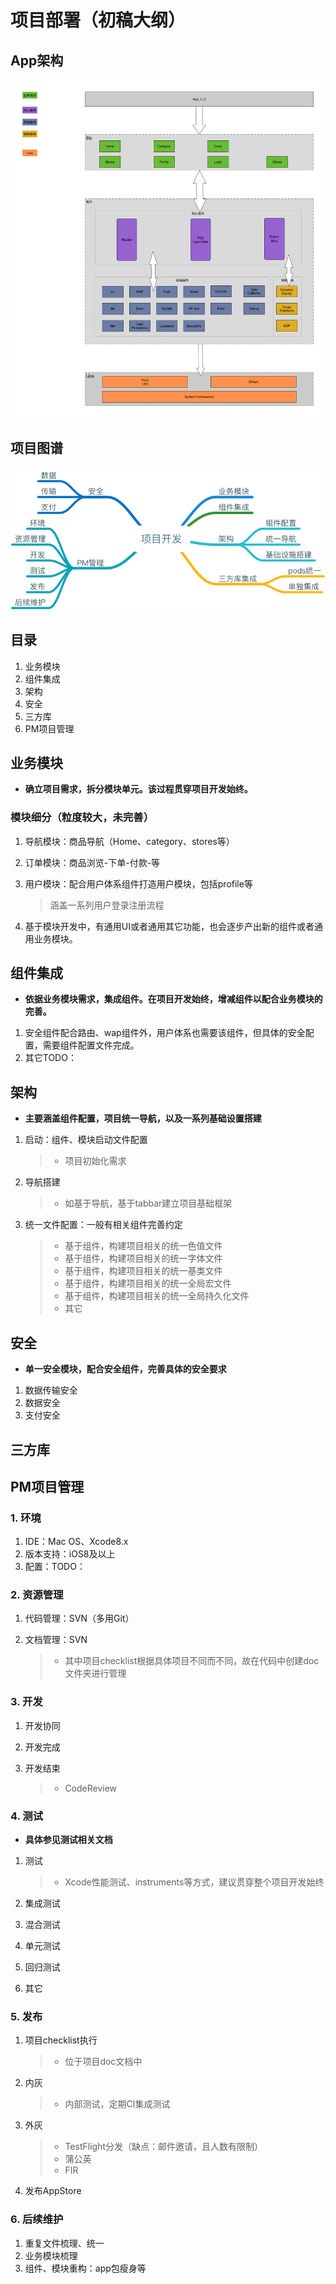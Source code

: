 # 项目部署（初稿大纲）


## App架构

![img](项目架构图.png)

## 项目图谱

![img](项目部署.png)


## 目录

1. 业务模块
2. 组件集成
3. 架构
4. 安全
5. 三方库
6. PM项目管理


## 业务模块

* **确立项目需求，拆分模块单元。该过程贯穿项目开发始终。**

### 模块细分（粒度较大，未完善）
1. 导航模块：商品导航（Home、category、stores等）
2. 订单模块：商品浏览-下单-付款-等
3. 用户模块：配合用户体系组件打造用户模块，包括profile等

	> 涵盖一系列用户登录注册流程

4. 基于模块开发中，有通用UI或者通用其它功能，也会逐步产出新的组件或者通用业务模块。

## 组件集成

* **依据业务模块需求，集成组件。在项目开发始终，增减组件以配合业务模块的完善。**

1. 安全组件配合路由、wap组件外，用户体系也需要该组件，但具体的安全配置，需要组件配置文件完成。
2. 其它TODO：

## 架构

* **主要涵盖组件配置，项目统一导航，以及一系列基础设置搭建**

1. 启动：组件、模块启动文件配置

	> * 项目初始化需求
	
2. 导航搭建

	> * 如基于导航，基于tabbar建立项目基础框架
	
3. 统一文件配置：一般有相关组件完善约定

	> * 基于组件，构建项目相关的统一色值文件
	> * 基于组件，构建项目相关的统一字体文件
	> * 基于组件，构建项目相关的统一基类文件
	> * 基于组件，构建项目相关的统一全局宏文件
	> * 基于组件，构建项目相关的统一全局持久化文件
	> * 其它
	
	
## 安全

* **单一安全模块，配合安全组件，完善具体的安全要求**

1. 数据传输安全
2. 数据安全
3. 支付安全

## 三方库

## PM项目管理

### 1. 环境
1. IDE：Mac OS、Xcode8.x
2. 版本支持：iOS8及以上
3. 配置：TODO：

### 2. 资源管理
1. 代码管理：SVN（多用Git）
2. 文档管理：SVN

	> * 其中项目checklist根据具体项目不同而不同，故在代码中创建doc文件夹进行管理
	

### 3. 开发

1. 开发协同
2. 开发完成
3. 开发结束

	> * CodeReview

### 4. 测试

* **具体参见测试相关文档**

1. 测试

	> * Xcode性能测试、instruments等方式，建议贯穿整个项目开发始终
	
2. 集成测试
3. 混合测试
4. 单元测试
5. 回归测试
6. 其它

### 5. 发布

1. 项目checklist执行

	> * 位于项目doc文档中

2. 内灰

	> * 内部测试，定期CI集成测试
	
3. 外灰

	> * TestFlight分发（缺点：邮件邀请，且人数有限制）
	> * 蒲公英
	> * FIR
	
4. 发布AppStore

### 6. 后续维护

1. 重复文件梳理、统一
2. 业务模块梳理
3. 组件、模块重构：app包瘦身等